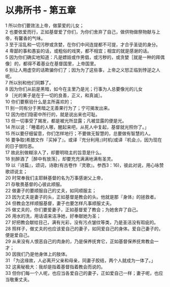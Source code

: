 # 以弗所书 - 第五章
  
 1 所以你们要效法上帝，做蒙爱的儿女；  
 2 也要依爱而行，正如基督爱了你们，为你们舍弃了自己，做供物做祭物献与上帝，有馨香的气味。  
 3 至于淫乱和一切污秽或贪婪，在你们中间连提都不可提，才合乎圣徒的身分。  
 4 卑鄙的事和愚妄的话，或粗俗的戏笑，都不相宜；相宜的就是感谢的话。  
 5 因为你们确实地知道：凡是嫖妓或作男倡，或污秽的，或贪婪［就是一种的拜偶像］的，都得不着基业在基督国里，上帝国里。  
 6 别让人用虚空的话欺骗你们了；因为为了这些事，上帝之义怒正临到悖逆之人呢。  
 7 所以别和他们同夥了。  
 8 因为你们从前是黑暗，如今在主里乃是光；行事为人总要像光的儿女  
 9 ［光的果子是在于一切的良善，正义，和真诚］。  
 10 你们要察验什么是主所喜欢的；  
 11 别一同有分于黑暗之无善果行为了；宁可揭发出来。  
 12 因为他们隐密中所行的，就是说出来也可耻。  
 13 但一切事受了揭发，都是被光所显露；凡被显露的便是光。  
 14 所以说：「睡着的人哪，醒起来吧，从死人中复起，基督就光照你了。」  
 15 所以要仔细留意，你们怎样地行；不要做无智慧的，总要做有智慧的人。  
 16 要争取(希腊文作『买掉了』。或译『充分利用』)时机(或译『机会』)，因为现在的日子很险恶。  
 17 故此别做糊涂人了，却要明晓主的旨意是什么。  
 18 别醉酒了［醉中有放荡］，却要充充满满地满有圣灵。  
 19 以『诗篇』，颂词，诗歌(有古卷作『灵歌』。参西3：16)，彼此对说，用心咏赞歌颂说主；  
 20 时常奉我们主耶稣基督的名为万事感谢父上帝，  
 21 存敬畏基督的心彼此顺服。  
 22 做妻子的要顺服自己的丈夫，如同顺服主；  
 23 因为丈夫是妻子的头，正如基督是教会的头。他就是那『身体』的拯救者。  
 24 但教会怎样顺服基督，妻子也要怎样凡事顺服丈夫。  
 25 做丈夫的，你们要爱妻子，正如基督爱了教会；为她舍弃了自己。  
 26 用水的洗，用话语来洁净她，好奉献她为圣；  
 27 好把教会献给目己，满有光彩，没有污点皱纹等类，乃是圣洁没有瑕疵的。  
 28 照样子，做丈夫的也应该爱自己的妻子，如同爱自己的身体。爱自己妻子的，便是爱自己。  
 29 从来没有人恨恶自己的肉身的，乃是保养抚育它，正如基督保养抚育教会一才；  
 30 因我们乃是他身体上的肢体。  
 31 「为这缘故，人必离开父亲和母亲，同妻子胶结，两个人就成为一体了。」  
 32 这奥秘极大：我却是指着基督指着教会而说的。  
 33 但你们每一个人呢，也应当各爱自己的妻子，正如爱自己一样；妻子呢，也应当敬重丈夫。